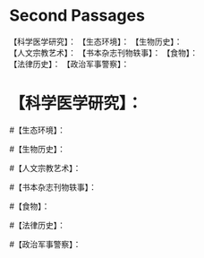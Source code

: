 # Second Passages   
【科学医学研究】： 【生态环境】： 【生物历史】：      
【人文宗教艺术】： 【书本杂志刊物轶事】： 【食物】：      
【法律历史】： 【政治军事警察】：        

# 【科学医学研究】：     


#【生态环境】：       

#【生物历史】：     


#【人文宗教艺术】：     


#【书本杂志刊物轶事】：      


#【食物】：     



#【法律历史】：      



#【政治军事警察】：  



